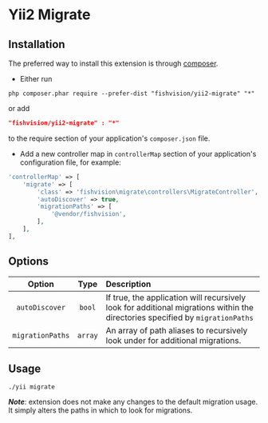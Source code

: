Yii2 Migrate
========================

Installation
------------
The preferred way to install this extension is through [composer](http://getcomposer.org/download/).

* Either run

```
php composer.phar require --prefer-dist "fishvision/yii2-migrate" "*"
```

or add

```json
"fishvision/yii2-migrate" : "*"
```

to the require section of your application's `composer.json` file.

* Add a new controller map in `controllerMap` section of your application's configuration file, for example:

```php
'controllerMap' => [
    'migrate' => [
        'class' => 'fishvision\migrate\controllers\MigrateController',
        'autoDiscover' => true,
        'migrationPaths' => [
            '@vendor/fishvision',
        ],
    ],
],
```
Options
-------
| Option        | Type          | Description  |
| :-------------: |:-------------:| :------------|
| `autoDiscover`  | ```bool``` | If true, the application will recursively look for additional migrations within the directories specified by `migrationPaths` |
| `migrationPaths` | ```array``` |   An array of path aliases to recursively look under for additional migrations. |

Usage
-----
```
./yii migrate
```
***Note***: extension does not make any changes to the default migration usage. It simply alters the paths in which to look for migrations. 